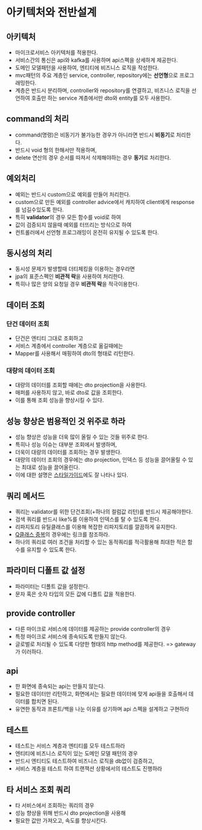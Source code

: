 # 아키텍처와 전반설계

## 아키텍처
* 마이크로서비스 아키텍처를 적용한다.
* 서비스간의 통신은 api와 kafka를 사용하며 api스펙을 상세하게 제공한다.
* 도메인 모델패턴을 사용하여, 엔티티에 비즈니스 로직을 작성한다.
* mvc패턴의 주요 계층인 service, controller, repository에는 **선언형**으로 프로그래밍한다.
* 계층은 반드시 분리하며, controller와 repository를 연결하고, 비즈니스 로직을 선언하여 호출만 하는 service 계층에서만 dto와 entity를 모두 사용한다.

## command의 처리
* command(명령)은 비동기가 불가능한 경우가 아니라면 반드시 **비동기**로 처리한다.
* 반드시 void 형의 한해서만 적용하며,
* delete 연산의 경우 순서를 따져서 삭제해야하는 경우 **동기**로 처리한다.

## 예외처리
* 예외는 반드시 custom으로 예외를 만들어 처리한다.
* custom으로 만든 예외를 controller advice에서 캐치하여 client에게 response를 넘길수있도록 한다.
* 특히 **validator**의 경우 모든 함수를 void로 하여
* 값이 검증되지 않을때 예외를 터뜨리는 방식으로 하여
* 컨트롤러에서 선언형 프로그래밍이 온전히 유지될 수 있도록 한다.

## 동시성의 처리
* 동시성 문제가 발생할때 더티체킹을 이용하는 경우라면
* jpa의 표준스펙인 **비관적 락**을 사용하여 처리한다.
* 특히나 많은 양의 요청일 경우 **비관적 락**을 적극이용한다.

## 데이터 조회
### 단건 데이터 조회
* 단건은 엔티티 그대로 조회하고
* 서비스 계층에서 controller 계층으로 옮길때에는
* Mapper를 사용해서 매핑하여 dto의 형태로 리턴한다.
### 대량의 데이터 조회
* 대량의 데이터를 조회할 때에는 dto projection을 사용한다.
* 매퍼를 사용하지 않고, 바로 dto로 값을 조회한다.
* 이를 통해 조회 성능을 향상시킬 수 있다.

## 성능 향상은 범용적인 것 위주로 하라
* 성능 향상은 성능을 더욱 많이 올릴 수 있는 것들 위주로 한다.
* 특히나 성능 이슈는 대부분 조회에서 발생하며,
* 더욱이 대량의 데이터를 조회하는 경우 발생한다.
* 대량의 데이터 조회의 경우에는 dto projection, 인덱스 등 성능을 끌어올릴 수 있는 최대로 성능을 끌어올린다.
* 이에 대한 설명은 [스타일가이드](https://github.com/liveforone/study/blob/main/%5B%EB%82%98%EB%A7%8C%EC%9D%98%20%EC%8A%A4%ED%83%80%EC%9D%BC%20%EA%B0%80%EC%9D%B4%EB%93%9C%5D/r.%20%EC%84%B1%EB%8A%A5%ED%96%A5%EC%83%81%EC%9D%80%20%EB%B2%94%EC%9A%A9%EC%A0%81%EC%9D%B8%EA%B2%83%20%EC%9C%84%EC%A3%BC%EB%A1%9C.md)에도 잘 나타나 있다.

## 쿼리 메서드
* 쿼리는 validator를 위한 단건조회(+하나의 컬럼값 리턴)를 반드시 제공해야한다.
* 검색 쿼리를 반드시 like%를 이용하여 인덱스를 탈 수 있도록 한다.
* 리파지토리 유틸클래스를 이용해 복잡한 리파지토리를 깔끔하게 유지한다.
* [Q클래스 중복](https://github.com/liveforone/middle/blob/master/Documents/REPO_UTIL_DUPLICATE_QCLASS.md)의 경우에는 링크를 참조하라.
* 하나의 쿼리로 여러 조건을 처리할 수 있는 동적쿼리를 적극활용해 최대한 적은 함수를 유지할 수 있도록 한다.

## 파라미터 디폴트 값 설정
* 파라미터는 디폴트 값을 설정한다.
* 문자 혹은 숫자 타입의 모든 값에 디폴트 값을 적용한다.

## provide controller
* 다른 마이크로 서비스에 데이터를 제공하는 provide controller의 경우
* 특정 마이크로 서비스에 종속되도록 만들지 않는다.
* 글로벌로 처리될 수 있도록 다양한 형태의 http method를 제공한다. => gateway가 이러하다.

## api
* 한 화면에 종속되는 api는 만들지 않는다.
* 필요한 데이터만 리턴하고, 화면에서는 필요한 데이터에 맞게 api들을 호출해서 데이터를 합치면 된다.
* 유연한 동작과 프론트/백을 나눈 이유를 상기하며 api 스펙을 설계하고 구현하라

## 테스트
* 테스트는 서비스 계층과 엔티티를 모두 테스트하라
* 엔티티에 비즈니스 로직이 있는 도메인 모델 패턴의 경우
* 반드시 엔티티도 테스트하여 비즈니스 로직을 db없이 검증하고,
* 서비스 계층을 테스트 하여 트랜잭션 상황에서의 테스트도 진행하라

## 타 서비스 조회 쿼리
* 타 서비스에서 조회하는 쿼리의 경우
* 성능 향상을 위해 반드시 dto projection을 사용해
* 필요한 값만 가져오고, 속도를 향상시킨다.